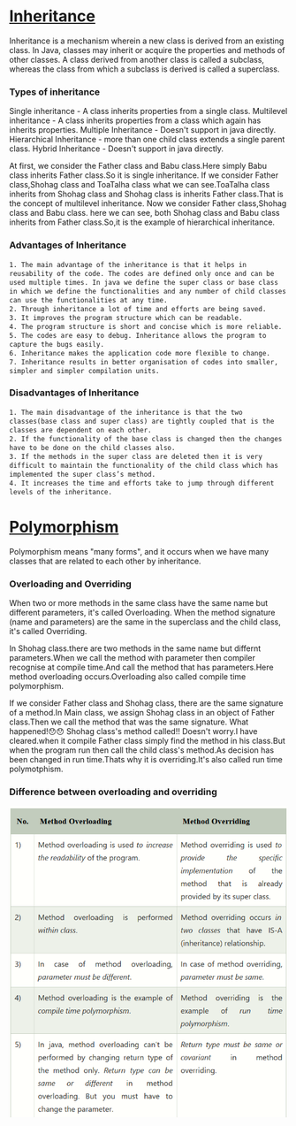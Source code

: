 # <U> Inheritance </U>

Inheritance is a mechanism wherein a new class is derived from an existing class. In Java, classes may inherit or acquire the properties and methods of other classes. A class derived from another class is called a subclass, whereas the class from which a subclass is derived is called a superclass.

### Types of inheritance

Single inheritance - A class inherits properties from a single class.
Multilevel inheritance - A class inherits properties from a class which again has inherits properties.
Multiple Inheritance - Doesn't support in java directly.
Hierarchical Inheritance - more than one child class extends a single parent class.
Hybrid Inheritance - Doesn't support in java directly.

At first, we consider the Father class and Babu class.Here simply Babu class inherits Father class.So it is single inheritance.
If we consider Father class,Shohag class and ToaTalha class what we can see.ToaTalha class inherits from Shohag class and Shohag class is inherits Father class.That is the concept of multilevel inheritance.
Now we consider Father class,Shohag class and Babu class. here we can see, both Shohag class and Babu class inherits from Father class.So,it is the example of hierarchical inheritance.

### Advantages of Inheritance

    1. The main advantage of the inheritance is that it helps in reusability of the code. The codes are defined only once and can be used multiple times. In java we define the super class or base class in which we define the functionalities and any number of child classes can use the functionalities at any time.
    2. Through inheritance a lot of time and efforts are being saved.
    3. It improves the program structure which can be readable.
    4. The program structure is short and concise which is more reliable.
    5. The codes are easy to debug. Inheritance allows the program to capture the bugs easily.
    6. Inheritance makes the application code more flexible to change.
    7. Inheritance results in better organisation of codes into smaller, simpler and simpler compilation units.

### Disadvantages of Inheritance

    1. The main disadvantage of the inheritance is that the two classes(base class and super class) are tightly coupled that is the classes are dependent on each other.
    2. If the functionality of the base class is changed then the changes have to be done on the child classes also.
    3. If the methods in the super class are deleted then it is very difficult to maintain the functionality of the child class which has implemented the super class’s method.
    4. It increases the time and efforts take to jump through different levels of the inheritance.


# <u> Polymorphism </u>

Polymorphism means "many forms", and it occurs when we have many classes that are related to each other by inheritance.

### Overloading and Overriding

When two or more methods in the same class have the same name but different parameters, it's called Overloading. When the method signature (name and parameters) are the same in the superclass and the child class, it's called Overriding.

In Shohag class.there are two methods in the same name but differnt parameters.When we call the method with parameter then compiler recognise at compile time.And call the method that has parameters.Here method overloading occurs.Overloading also called compile time polymorphism.

If we consider Father class and Shohag class, there are the same signature of a method.In Main class, we assign Shohag class in an object of Father class.Then we call the method that was the same signature.
What happened!😯😯
Shohag class's method called!!
Doesn't worry.I have cleared.when it compile Father class simply find the method in his class.But when the program run then call the child class's method.As decision has been changed in run time.Thats why it is overriding.It's also called run time polymotphism.

### Difference between overloading and overriding

![difference](./Capture.PNG)
